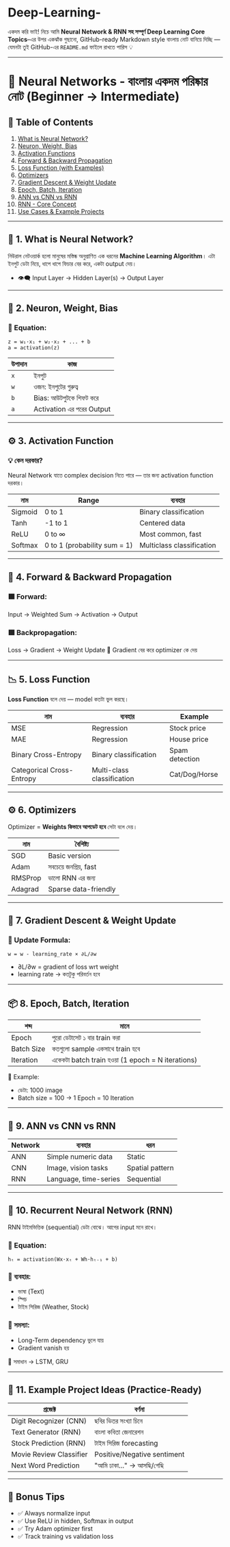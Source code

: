 # Deep-Learning-
একদম করি ভাই! নিচে আমি **Neural Network & RNN সহ সম্পূর্ণ Deep Learning Core Topics**–এর উপর একঝাঁক গুছানো, GitHub-ready Markdown style বাংলায় নোট বানিয়ে দিচ্ছি — যেমনটা তুই GitHub-এর `README.md` ফাইলে রাখতে পারিস 💡

---

# 🧠 Neural Networks - বাংলায় একদম পরিষ্কার নোট (Beginner → Intermediate)

## 📘 Table of Contents

1. [What is Neural Network?](#1)
2. [Neuron, Weight, Bias](#2)
3. [Activation Functions](#3)
4. [Forward & Backward Propagation](#4)
5. [Loss Function (with Examples)](#5)
6. [Optimizers](#6)
7. [Gradient Descent & Weight Update](#7)
8. [Epoch, Batch, Iteration](#8)
9. [ANN vs CNN vs RNN](#9)
10. [RNN - Core Concept](#10)
11. [Use Cases & Example Projects](#11)

---

<a name="1"></a>

## 🧠 1. What is Neural Network?

নিউরাল নেটওয়ার্ক হলো মানুষের মস্তিষ্ক অনুপ্রাণিত এক ধরনের **Machine Learning Algorithm**।
এটা ইনপুট ডেটা নিয়ে, ধাপে ধাপে ফিচার বের করে, একটা output দেয়।

* 👁️‍🗨️ Input Layer → Hidden Layer(s) → Output Layer

---

<a name="2"></a>

## 🔩 2. Neuron, Weight, Bias

### 🎯 Equation:

```
z = w₁·x₁ + w₂·x₂ + ... + b
a = activation(z)
```

| উপাদান | কাজ                       |
| ------ | ------------------------- |
| `x`    | ইনপুট                     |
| `w`    | ওজন: ইনপুটের গুরুত্ব      |
| `b`    | Bias: আউটপুটকে শিফট করে   |
| `a`    | Activation এর পরের Output |

---

<a name="3"></a>

## ⚙️ 3. Activation Function

### 💡 কেন দরকার?

Neural Network যাতে complex decision নিতে পারে — তার জন্য activation function দরকার।

| নাম     | Range                        | ব্যবহার                   |
| ------- | ---------------------------- | ------------------------- |
| Sigmoid | 0 to 1                       | Binary classification     |
| Tanh    | -1 to 1                      | Centered data             |
| ReLU    | 0 to ∞                       | Most common, fast         |
| Softmax | 0 to 1 (probability sum = 1) | Multiclass classification |

---

<a name="4"></a>

## 🔁 4. Forward & Backward Propagation

### 🟩 Forward:

Input → Weighted Sum → Activation → Output

### 🟥 Backpropagation:

Loss → Gradient → Weight Update
📌 Gradient বের করে optimizer কে দেয়

---

<a name="5"></a>

## 📉 5. Loss Function

**Loss Function** বলে দেয় — model কতটা ভুল করছে।

| নাম                       | ব্যবহার                    | Example        |
| ------------------------- | -------------------------- | -------------- |
| MSE                       | Regression                 | Stock price    |
| MAE                       | Regression                 | House price    |
| Binary Cross-Entropy      | Binary classification      | Spam detection |
| Categorical Cross-Entropy | Multi-class classification | Cat/Dog/Horse  |

---

<a name="6"></a>

## ⚙️ 6. Optimizers

Optimizer = **Weights কিভাবে আপডেট হবে** সেটা বলে দেয়।

| নাম     | বৈশিষ্ট্য              |
| ------- | ---------------------- |
| SGD     | Basic version          |
| Adam    | সবচেয়ে জনপ্রিয়, fast |
| RMSProp | ভালো RNN এর জন্য       |
| Adagrad | Sparse data-friendly   |

---

<a name="7"></a>

## 🧮 7. Gradient Descent & Weight Update

### 🎯 Update Formula:

```text
w = w - learning_rate × ∂L/∂w
```

* ∂L/∂w = gradient of loss wrt weight
* learning rate → কতটুকু পরিবর্তন হবে

---

<a name="8"></a>

## 📦 8. Epoch, Batch, Iteration

| শব্দ       | মানে                                             |
| ---------- | ------------------------------------------------ |
| Epoch      | পুরো ডেটাসেট ১ বার train করা                     |
| Batch Size | কতগুলো sample একসাথে train হবে                   |
| Iteration  | একেকটা batch train হওয়া (1 epoch = N iterations) |

🧠 Example:

* ডেটা: 1000 image
* Batch size = 100
  → 1 Epoch = 10 Iteration

---

<a name="9"></a>

## 🤖 9. ANN vs CNN vs RNN

| Network | ব্যবহার               | ধরন             |
| ------- | --------------------- | --------------- |
| ANN     | Simple numeric data   | Static          |
| CNN     | Image, vision tasks   | Spatial pattern |
| RNN     | Language, time-series | Sequential      |

---

<a name="10"></a>

## 🔁 10. Recurrent Neural Network (RNN)

RNN টাইমভিত্তিক (sequential) ডেটা বোঝে। আগের input মনে রাখে।

### 🧠 Equation:

```
hₜ = activation(Wx·xₜ + Wh·hₜ₋₁ + b)
```

### 🔄 ব্যবহার:

* ভাষা (Text)
* স্পিচ
* টাইম সিরিজ (Weather, Stock)

### 🧨 সমস্যা:

* Long-Term dependency ভুলে যায়
* Gradient vanish হয়

📌 সমাধান → LSTM, GRU

---

<a name="11"></a>

## 🧪 11. Example Project Ideas (Practice-Ready)

| প্রজেক্ট                | বর্ণনা                      |
| ----------------------- | --------------------------- |
| Digit Recognizer (CNN)  | ছবির ভিতর সংখ্যা চিনে       |
| Text Generator (RNN)    | বাংলা কবিতা জেনারেশন        |
| Stock Prediction (RNN)  | টাইম সিরিজ forecasting      |
| Movie Review Classifier | Positive/Negative sentiment |
| Next Word Prediction    | "আমি ঢাকা..." → আসছি/গেছি   |

---

## 🎁 Bonus Tips

* ✅ Always normalize input
* ✅ Use ReLU in hidden, Softmax in output
* ✅ Try Adam optimizer first
* ✅ Track training vs validation loss


